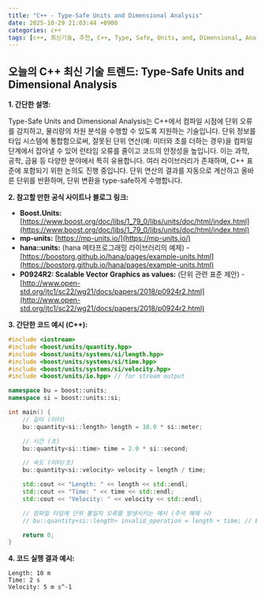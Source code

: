 ```yaml
---
title: "C++ - Type-Safe Units and Dimensional Analysis"
date: 2025-10-29 21:03:44 +0900
categories: c++
tags: [c++, 최신기술, 추천, C++, Type, Safe, Units, and, Dimensional, Analysis]
---
```


## 오늘의 C++ 최신 기술 트렌드: **Type-Safe Units and Dimensional Analysis**

**1. 간단한 설명:**

Type-Safe Units and Dimensional Analysis는 C++에서 컴파일 시점에 단위 오류를 감지하고, 물리량의 차원 분석을 수행할 수 있도록 지원하는 기술입니다.  단위 정보를 타입 시스템에 통합함으로써, 잘못된 단위 연산(예: 미터와 초를 더하는 경우)을 컴파일 단계에서 잡아낼 수 있어 런타임 오류를 줄이고 코드의 안정성을 높입니다.  이는 과학, 공학, 금융 등 다양한 분야에서 특히 유용합니다.  여러 라이브러리가 존재하며, C++ 표준에 포함되기 위한 논의도 진행 중입니다.  단위 연산의 결과를 자동으로 계산하고 올바른 단위를 반환하며, 단위 변환을 type-safe하게 수행합니다.

**2. 참고할 만한 공식 사이트나 블로그 링크:**

*   **Boost.Units:** [https://www.boost.org/doc/libs/1_79_0/libs/units/doc/html/index.html](https://www.boost.org/doc/libs/1_79_0/libs/units/doc/html/index.html)
*   **mp-units:** [https://mp-units.io/](https://mp-units.io/)
*   **hana::units:** (hana 메타프로그래밍 라이브러리의 예제) - [https://boostorg.github.io/hana/pages/example-units.html](https://boostorg.github.io/hana/pages/example-units.html)
*   **P0924R2: Scalable Vector Graphics as values:** (단위 관련 표준 제안) - [http://www.open-std.org/jtc1/sc22/wg21/docs/papers/2018/p0924r2.html](http://www.open-std.org/jtc1/sc22/wg21/docs/papers/2018/p0924r2.html)

**3. 간단한 코드 예시 (C++):**

```cpp
#include <iostream>
#include <boost/units/quantity.hpp>
#include <boost/units/systems/si/length.hpp>
#include <boost/units/systems/si/time.hpp>
#include <boost/units/systems/si/velocity.hpp>
#include <boost/units/io.hpp> // for stream output

namespace bu = boost::units;
namespace si = boost::units::si;

int main() {
    // 길이 (미터)
    bu::quantity<si::length> length = 10.0 * si::meter;

    // 시간 (초)
    bu::quantity<si::time> time = 2.0 * si::second;

    // 속도 (미터/초)
    bu::quantity<si::velocity> velocity = length / time;

    std::cout << "Length: " << length << std::endl;
    std::cout << "Time: " << time << std::endl;
    std::cout << "Velocity: " << velocity << std::endl;

    // 컴파일 타임에 단위 불일치 오류를 발생시키는 예시 (주석 해제 시)
    // bu::quantity<si::length> invalid_operation = length + time; // Error: Cannot add length to time

    return 0;
}
```

**4. 코드 실행 결과 예시:**

```
Length: 10 m
Time: 2 s
Velocity: 5 m s^-1
```

